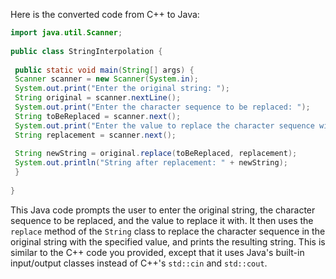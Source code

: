 Here is the converted code from C++ to Java:
```java
import java.util.Scanner;
 
public class StringInterpolation {
 
 public static void main(String[] args) {
 Scanner scanner = new Scanner(System.in);
 System.out.print("Enter the original string: ");
 String original = scanner.nextLine();
 System.out.print("Enter the character sequence to be replaced: ");
 String toBeReplaced = scanner.next();
 System.out.print("Enter the value to replace the character sequence with: ");
 String replacement = scanner.next();
 
 String newString = original.replace(toBeReplaced, replacement);
 System.out.println("String after replacement: " + newString);
 }
 
}
```
This Java code prompts the user to enter the original string, the character sequence to be replaced, and the value to replace it with. It then uses the `replace` method of the `String` class to replace the character sequence in the original string with the specified value, and prints the resulting string. This is similar to the C++ code you provided, except that it uses Java's built-in input/output classes instead of C++'s `std::cin` and `std::cout`.


